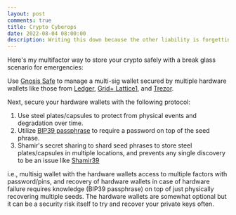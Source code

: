 ```yaml
---
layout: post
comments: true
title: Crypto Cyberops
date: 2022-08-04 08:00:00
description: Writing this down because the other liability is forgetting the protocol
---
```


Here's my multifactor way to store your crypto safely with a break glass scenario for emergencies:

Use [Gnosis Safe](https://gnosis-safe.io/) to manage a multi-sig wallet secured by multiple hardware wallets like those from [Ledger](https://www.ledger.com/), [Grid+ Lattice1](https://gridplus.io/products/grid-lattice1), and [Trezor](https://trezor.io/).

Next, secure your hardware wallets with the following protocol:

1. Use steel plates/capsules to protect from physical events and degradation over time.
2. Utilize [BIP39 passphrase](https://github.com/bitcoin/bips/blob/master/bip-0039.mediawiki#from-mnemonic-to-seed) to require a password on top of the seed phrase.
3. Shamir's secret sharing to shard seed phrases to store steel plates/capsules in multiple locations, and prevents any single discovery to be an issue like [Shamir39](https://github.com/iancoleman/shamir39)

i.e., multisig wallet with the hardware wallets access to multiple factors with password/pins, and recovery of hardware wallets in case of hardware failure requires knowledge (BIP39 passphrase) on top of just physically recovering multiple seeds. The hardware wallets are somewhat optional but it can be a security risk itself to try and recover your private keys often.
